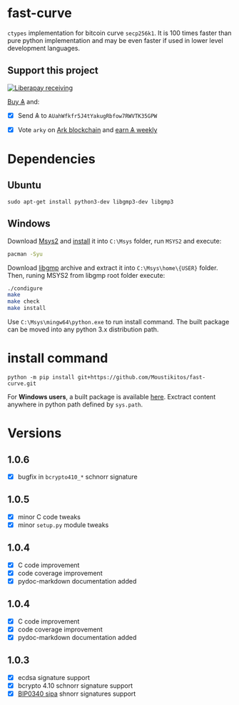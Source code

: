 # fast-curve

`ctypes` implementation for bitcoin curve `secp256k1`. It is 100 times faster than pure python implementation and may be even faster if used in lower level development languages.

## Support this project
 
 [![Liberapay receiving](https://img.shields.io/liberapay/goal/Toons?logo=liberapay)](https://liberapay.com/Toons/donate)
 
 [Buy &#1126;](https://bittrex.com/Account/Register?referralCode=NW5-DQO-QMT) and:
 
   * [X] Send &#1126; to `AUahWfkfr5J4tYakugRbfow7RWVTK35GPW`
   * [X] Vote `arky` on [Ark blockchain](https://explorer.ark.io) and [earn &#1126; weekly](http://dpos.arky-delegate.info/arky)


# Dependencies

## Ubuntu

```shell
sudo apt-get install python3-dev libgmp3-dev libgmp3
```

## Windows

Download [Msys2](https://www.msys2.org) and [install](https://www.msys2.org/#installation)
it into `C:\Msys` folder, run `MSYS2` and execute:

```bash
pacman -Syu
```

Download [libgmp](https://gmplib.org/) archive and extract it into `C:\Msys\home\{USER}`
folder. Then, runing MSYS2 from libgmp root folder execute:

```bash
./condigure
make
make check
make install
```

Use `C:\Msys\mingw64\python.exe` to run install command. The built package
can be moved into any python 3.x distribution path.

# install command

```shell
python -m pip install git+https://github.com/Moustikitos/fast-curve.git
```

For **Windows users**, a built package is available
[here](https://github.com/Moustikitos/fast-curve/raw/master/download/cSecp256k1-1.0.5-win64.7z).
Exctract content anywhere in python path defined by `sys.path`.

# Versions

## 1.0.6
 - [x] bugfix in `bcrypto410_*` schnorr signature

## 1.0.5
 - [x] minor C code tweaks
 - [x] minor `setup.py` module tweaks

## 1.0.4
 - [x] C code improvement
 - [x] code coverage improvement
 - [x] pydoc-markdown documentation added

## 1.0.4
 - [x] C code improvement
 - [x] code coverage improvement
 - [x] pydoc-markdown documentation added

## 1.0.3
 - [x] ecdsa signature support
 - [x] bcrypto 4.10 schnorr signature support
 - [x] [BIP0340 sipa](https://github.com/sipa/bips/tree/3b1fb9600b938172dd98a63e4906a861af9c3ab0/bip-0340) shnorr signatures support
